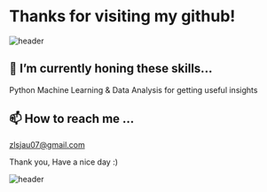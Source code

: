 
 
# Thanks for visiting my github! 
![header](https://capsule-render.vercel.app/api?type=wave&color=gradient&height=300&section=header&text=Hi&nbsp;there&nbsp;👋&%20render&fontSize=90) 

## 🌱 I’m currently honing these skills...
Python Machine Learning & Data Analysis for getting useful insights

## 📫 How to reach me ...
zlsjau07@gmail.com


Thank you, Have a nice day :)

![header](https://capsule-render.vercel.app/api?type=wave&color=gradient&height=150&section=footer&&fontSize=90)  

<!--
**dawonko/dawonko** is a ✨ _special_ ✨ repository because its `README.md` (this file) appears on your GitHub profile.
